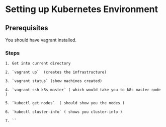 # Setting up Kubernetes Environment

## Prerequisites

  You should have vagrant installed.

### Steps


    1. Get into current directory

    2. `vagrant up`  (creates the infrastructure)

    3. `vagrant status` (show machines created)

    4. `vagrant ssh k8s-master` ( which would take you to k8s master node )

    5. `kubectl get nodes`  ( should show you the nodes )

    6. `kubectl cluster-info` ( shows you cluster-info )

    7. ``
